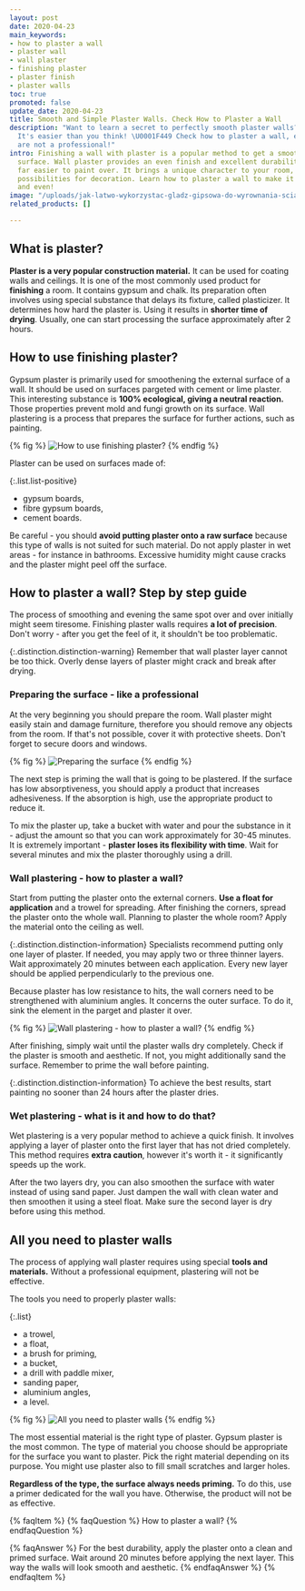 ```yaml
---
layout: post
date: 2020-04-23
main_keywords:
- how to plaster a wall
- plaster wall
- wall plaster
- finishing plaster
- plaster finish
- plaster walls
toc: true
promoted: false
update_date: 2020-04-23
title: Smooth and Simple Plaster Walls. Check How to Plaster a Wall
description: "Want to learn a secret to perfectly smooth plaster walls? \U0001F481‍♂️
  It's easier than you think! \U0001F449 Check how to plaster a wall, even if you
  are not a professional!"
intro: Finishing a wall with plaster is a popular method to get a smooth and aesthetic
  surface. Wall plaster provides an even finish and excellent durability. It is also
  far easier to paint over. It brings a unique character to your room, offering endless
  possibilities for decoration. Learn how to plaster a wall to make it perfectly smooth
  and even!
image: "/uploads/jak-latwo-wykorzystac-gladz-gipsowa-do-wyrownania-scian.jpg"
related_products: []

---
```

## What is plaster?

**Plaster is a very popular construction material.** It can be used for coating walls and ceilings. It is one of the most commonly used product for **finishing** a room. It contains gypsum and chalk. Its preparation often involves using special substance that delays its fixture, called plasticizer. It determines how hard the plaster is. Using it results in **shorter time of drying**. Usually, one can start processing the surface approximately after 2 hours.

## How to use finishing plaster?

Gypsum plaster is primarily used for smoothening the external surface of a wall. It should be used on surfaces pargeted with cement or lime plaster. This interesting substance is **100% ecological, giving a neutral reaction.** Those properties prevent mold and fungi growth on its surface. Wall plastering is a process that prepares the surface for further actions, such as painting.

{% fig %}
![How to use finishing plaster?](/uploads/1-gladz.jpg "How to use finishing plaster?")
{% endfig %}

Plaster can be used on surfaces made of:

{:.list.list-positive}
* gypsum boards,
* fibre gypsum boards,
* cement boards.

Be careful - you should **avoid putting plaster onto a raw surface** because this type of walls is not suited for such material. Do not apply plaster in wet areas - for instance in bathrooms. Excessive humidity might cause cracks and the plaster might peel off the surface.

## How to plaster a wall? Step by step guide

The process of smoothing and evening the same spot over and over initially might seem tiresome. Finishing plaster walls requires **a lot of precision**. Don't worry - after you get the feel of it, it shouldn't be too problematic.

{:.distinction.distinction-warning}
Remember that wall plaster layer cannot be too thick. Overly dense layers of plaster might crack and break after drying.

### Preparing the surface - like a professional

At the very beginning you should prepare the room. Wall plaster might easily stain and damage furniture, therefore you should remove any objects from the room. If that's not possible, cover it with protective sheets. Don't forget to secure doors and windows.

{% fig %}
![Preparing the surface](/uploads/folia-gladz.jpg "Preparing the surface")
{% endfig %}

The next step is priming the wall that is going to be plastered. If the surface has low absorptiveness, you should apply a product that increases adhesiveness. If the absorption is high, use the appropriate product to reduce it.

To mix the plaster up, take a bucket with water and pour the substance in it - adjust the amount so that you can work approximately for 30-45 minutes. It is extremely important - **plaster loses its flexibility with time**. Wait for several minutes and mix the plaster thoroughly using a drill.

### Wall plastering - how to plaster a wall?

Start from putting the plaster onto the external corners. **Use a float for application** and a trowel for spreading. After finishing the corners, spread the plaster onto the whole wall. Planning to plaster the whole room? Apply the material onto the ceiling as well.

{:.distinction.distinction-information}
Specialists recommend putting only one layer of plaster. If needed, you may apply two or three thinner layers. Wait approximately 20 minutes between each application. Every new layer should be applied perpendicularly to the previous one.

Because plaster has low resistance to hits, the wall corners need to be strengthened with aluminium angles. It concerns the outer surface. To do it, sink the element in the parget and plaster it over.

{% fig %}
![Wall plastering - how to plaster a wall?](/uploads/szpachl-gladz.jpg "Wall plastering - how to plaster a wall?")
{% endfig %}

After finishing, simply wait until the plaster walls dry completely. Check if the plaster is smooth and aesthetic. If not, you might additionally sand the surface. Remember to prime the wall before painting.

{:.distinction.distinction-information}
To achieve the best results, start painting no sooner than 24 hours after the plaster dries.

### Wet plastering - what is it and how to do that?

Wet plastering is a very popular method to achieve a quick finish. It involves applying a layer of plaster onto the first layer that has not dried completely. This method requires **extra caution**, however it's worth it - it significantly speeds up the work.

After the two layers dry, you can also smoothen the surface with water instead of using sand paper. Just dampen the wall with clean water and then smoothen it using a steel float. Make sure the second layer is dry before using this method.

## All you need to plaster walls

The process of applying wall plaster requires using special **tools and materials.** Without a professional equipment, plastering will not be effective.

The tools you need to properly plaster walls:

{:.list}
* a trowel,
* a float,
* a brush for priming,
* a bucket,
* a drill with paddle mixer,
* sanding paper,
* aluminium angles,
* a level.

{% fig %}
![All you need to plaster walls](/uploads/narzedzia-gladz.jpg "All you need to plaster walls")
{% endfig %}

The most essential material is the right type of plaster. Gypsum plaster is the most common. The type of material you choose should be appropriate for the surface you want to plaster. Pick the right material depending on its purpose. You might use plaster also to fill small scratches and larger holes.

**Regardless of the type, the surface always needs priming.** To do this, use a primer dedicated for the wall you have. Otherwise, the product will not be as effective.

{% faqItem %}
{% faqQuestion %}
How to plaster a wall?
{% endfaqQuestion %}

{% faqAnswer %}
For the best durability, apply the plaster onto a clean and primed surface. Wait around 20 minutes before applying the next layer. This way the walls will look smooth and aesthetic.
{% endfaqAnswer %}
{% endfaqItem %}